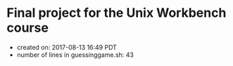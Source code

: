 # Final project for the Unix Workbench course
- created on:  2017-08-13 16:49 PDT
- number of lines in guessinggame.sh:  43 
